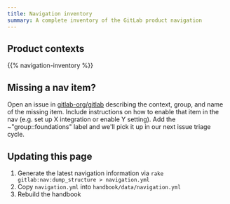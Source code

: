 ```yaml
---
title: Navigation inventory
summary: A complete inventory of the GitLab product navigation
---
```


<!--more-->

## Product contexts

{{% navigation-inventory %}}

## Missing a nav item?

Open an issue in [gitlab-org/gitlab](https://gitlab.com/gitlab-org/gitlab) describing the context, group, and name of the missing item. Include instructions on how to enable that item in the nav (e.g. set up X integration or enable Y setting). Add the ~"group::foundations" label and we'll pick it up in our next issue triage cycle.

## Updating this page

1. Generate the latest navigation information via `rake gitlab:nav:dump_structure > navigation.yml`
1. Copy `navigation.yml` into `handbook/data/navigation.yml`
1. Rebuild the handbook